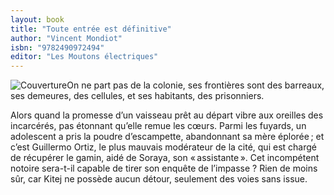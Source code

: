 ```yaml
---
layout: book
title: "Toute entrée est définitive"
author: "Vincent Mondiot"
isbn: "9782490972494"
editor: "Les Moutons électriques"
---
```

![Couverture](/img/9782490972494.jpg)On ne part pas de la colonie, ses frontières sont des barreaux, ses demeures, des cellules, et ses habitants, des prisonniers.

Alors quand la promesse d’un vaisseau prêt au départ vibre aux oreilles des incarcérés, pas étonnant qu’elle remue les cœurs. Parmi les fuyards, un adolescent a pris la poudre d’escampette, abandonnant sa mère éplorée ; et c’est Guillermo Ortiz, le plus mauvais modérateur de la cité, qui est chargé de récupérer le gamin, aidé de Soraya, son « assistante ». Cet incompétent notoire sera-t-il capable de tirer son enquête de l’impasse ? Rien de moins sûr, car Kitej ne possède aucun détour, seulement des voies sans issue.
